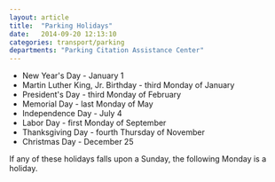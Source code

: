 ```yaml
---
layout: article
title:  "Parking Holidays"
date:   2014-09-20 12:13:10
categories: transport/parking
departments: "Parking Citation Assistance Center"
---
```


* New Year's Day - January 1
* Martin Luther King, Jr. Birthday - third Monday of January
* President's Day - third Monday of February
* Memorial Day - last Monday of May
* Independence Day - July 4
* Labor Day - first Monday of September
* Thanksgiving Day - fourth Thursday of November
* Christmas Day - December 25

If any of these holidays falls upon a Sunday, the following Monday is a holiday.

